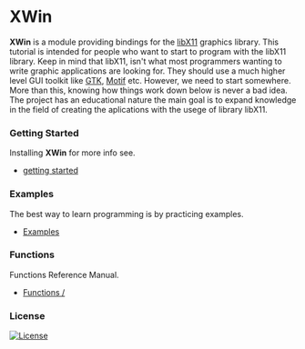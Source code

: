 # XWin

**XWin** is a module providing bindings for the [libX11](https://www.x.org/ ) graphics library. This tutorial is intended for people who want to start to program with the libX11 library. Keep in mind that libX11, isn't what most programmers wanting to write graphic applications are looking for. They should use a much higher level GUI toolkit like [GTK](https://www.gtk.org/), [Motif](https://motif.ics.com/) etc. However, we need to start somewhere. More than this, knowing how things work down below is never a bad idea. The project has an educational nature the main goal is to expand knowledge in the field of creating the aplications with the usege of library libX11.

### Getting Started

Installing **XWin** for more info see.

   * [getting started](docs/getting_started.md)

### Examples

The best way to learn programming is by practicing examples.

   * [Examples](docs/examples.md)

### Functions

Functions Reference Manual.

   * [Functions /](functions.md)

### License

[![License](http://img.shields.io/:License-MIT-blue.svg?style=flat-square)](docs/LICENSE.md)